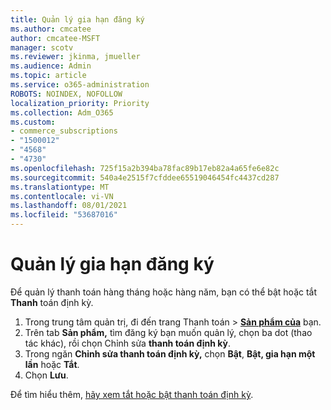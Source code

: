 ```yaml
---
title: Quản lý gia hạn đăng ký
ms.author: cmcatee
author: cmcatee-MSFT
manager: scotv
ms.reviewer: jkinma, jmueller
ms.audience: Admin
ms.topic: article
ms.service: o365-administration
ROBOTS: NOINDEX, NOFOLLOW
localization_priority: Priority
ms.collection: Adm_O365
ms.custom:
- commerce_subscriptions
- "1500012"
- "4568"
- "4730"
ms.openlocfilehash: 725f15a2b394ba78fac89b17eb82a4a65fe6e82c
ms.sourcegitcommit: 540a4e2515f7cfddee65519046454fc4437cd287
ms.translationtype: MT
ms.contentlocale: vi-VN
ms.lasthandoff: 08/01/2021
ms.locfileid: "53687016"
---
```

# <a name="manage-subscription-renewal"></a>Quản lý gia hạn đăng ký

Để quản lý thanh toán hàng tháng hoặc hàng năm, bạn có thể bật hoặc tắt **Thanh** toán định kỳ.

1. Trong trung tâm quản trị, đi đến trang Thanh toán  >  **[Sản phẩm của](https://go.microsoft.com/fwlink/p/?linkid=842054)** bạn.
2. Trên tab **Sản phẩm,** tìm đăng ký bạn muốn quản lý, chọn ba dot (thao tác khác), rồi chọn Chỉnh sửa **thanh toán định kỳ**.
3. Trong ngăn **Chỉnh sửa thanh toán định kỳ,** chọn **Bật**, **Bật, gia hạn một lần** hoặc **Tắt**.
4. Chọn **Lưu**.

Để tìm hiểu thêm, [hãy xem tắt hoặc bật thanh toán định kỳ](/microsoft-365/commerce/subscriptions/renew-your-subscription#turn-recurring-billing-off-or-on).

